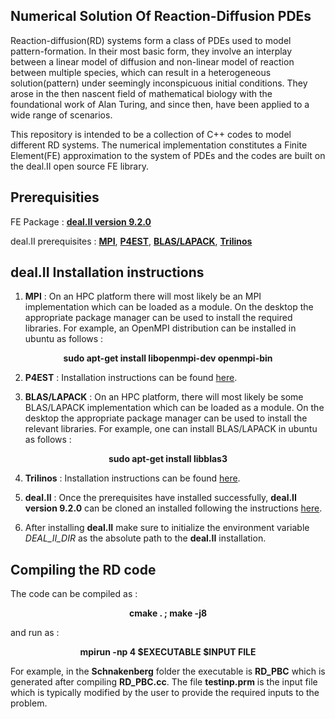 ## Numerical Solution Of Reaction-Diffusion PDEs

Reaction-diffusion(RD) systems form a class of PDEs used to model pattern-formation. In their most basic form, they involve an interplay between
a linear model of diffusion and non-linear model of reaction between multiple species, which can result in a heterogeneous solution(pattern)
under seemingly inconspicuous initial conditions. They arose in the then nascent field of mathematical biology with the foundational work
of Alan Turing, and since then, have been applied to a wide range of scenarios.

This repository is intended to be a collection of C++ codes to model different RD systems. The numerical implementation constitutes a Finite Element(FE) 
approximation to the system of PDEs and the codes are built on the deal.II open source FE library.

## Prerequisities 
FE Package : [**deal.II version 9.2.0**](https://www.dealii.org/)

deal.II prerequisites : [**MPI**](https://www.mpi-forum.org/mpi-40/), [**P4EST**](https://www.p4est.org/), [**BLAS/LAPACK**](https://www.netlib.org/lapack/lug/node11.html), [**Trilinos**](https://trilinos.github.io/)

## deal.II Installation instructions

1. **MPI** : On an HPC platform there will most likely be an MPI implementation which can be loaded as a module. On the desktop the appropriate package manager can be used to install the required libraries. For example, an OpenMPI distribution can be installed in ubuntu as follows :

<p align="center"><b>sudo apt-get install libopenmpi-dev openmpi-bin</b></p>  

2. **P4EST** : Installation instructions can be found [here](https://www.dealii.org/current/external-libs/p4est.html).

3. **BLAS/LAPACK** : On an HPC platform, there will most likely be some BLAS/LAPACK implementation which can be loaded as a module. On the desktop the appropriate package manager can be used to install the relevant libraries. For example, one can install BLAS/LAPACK in ubuntu as follows :

<p align="center"><b>sudo apt-get install libblas3</b></p> 
 
 
4. **Trilinos** : Installation instructions can be found [here](https://www.dealii.org/current/external-libs/trilinos.html).

5. **deal.II** : Once the prerequisites have installed successfully, **deal.II version 9.2.0** can be cloned an installed following the instructions [here](https://www.dealii.org/current/readme.html).

6. After installing **deal.II** make sure to initialize the environment variable *DEAL_II_DIR* as the absolute path to the **deal.II** installation. 

## Compiling the RD code
The code can be compiled as :

<p align="center"><b>cmake . ; make -j8</b></p>  

and run as :

<p align="center"><b>mpirun -np 4 $EXECUTABLE $INPUT FILE</b></p>

For example, in the **Schnakenberg** folder the executable is **RD_PBC** which is generated after compiling **RD_PBC.cc**. The file **testinp.prm** is the input file which is typically modified by the user to provide the required inputs to the problem. 




